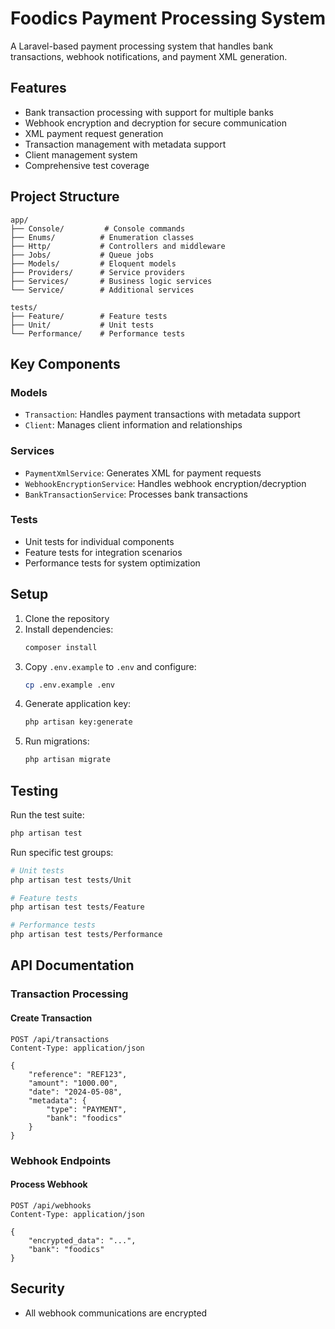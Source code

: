 # Foodics Payment Processing System

A Laravel-based payment processing system that handles bank transactions, webhook notifications, and payment XML generation.

## Features

- Bank transaction processing with support for multiple banks
- Webhook encryption and decryption for secure communication
- XML payment request generation
- Transaction management with metadata support
- Client management system
- Comprehensive test coverage

## Project Structure

```
app/
├── Console/         # Console commands
├── Enums/          # Enumeration classes
├── Http/           # Controllers and middleware
├── Jobs/           # Queue jobs
├── Models/         # Eloquent models
├── Providers/      # Service providers
├── Services/       # Business logic services
└── Service/        # Additional services

tests/
├── Feature/        # Feature tests
├── Unit/           # Unit tests
└── Performance/    # Performance tests
```

## Key Components

### Models
- `Transaction`: Handles payment transactions with metadata support
- `Client`: Manages client information and relationships

### Services
- `PaymentXmlService`: Generates XML for payment requests
- `WebhookEncryptionService`: Handles webhook encryption/decryption
- `BankTransactionService`: Processes bank transactions

### Tests
- Unit tests for individual components
- Feature tests for integration scenarios
- Performance tests for system optimization

## Setup

1. Clone the repository
2. Install dependencies:
   ```bash
   composer install
   ```
3. Copy `.env.example` to `.env` and configure:
   ```bash
   cp .env.example .env
   ```
4. Generate application key:
   ```bash
   php artisan key:generate
   ```
5. Run migrations:
   ```bash
   php artisan migrate
   ```

## Testing

Run the test suite:
```bash
php artisan test
```

Run specific test groups:
```bash
# Unit tests
php artisan test tests/Unit

# Feature tests
php artisan test tests/Feature

# Performance tests
php artisan test tests/Performance
```

## API Documentation

### Transaction Processing

#### Create Transaction
```http
POST /api/transactions
Content-Type: application/json

{
    "reference": "REF123",
    "amount": "1000.00",
    "date": "2024-05-08",
    "metadata": {
        "type": "PAYMENT",
        "bank": "foodics"
    }
}
```


### Webhook Endpoints

#### Process Webhook
```http
POST /api/webhooks
Content-Type: application/json

{
    "encrypted_data": "...",
    "bank": "foodics"
}
```

## Security

- All webhook communications are encrypted



